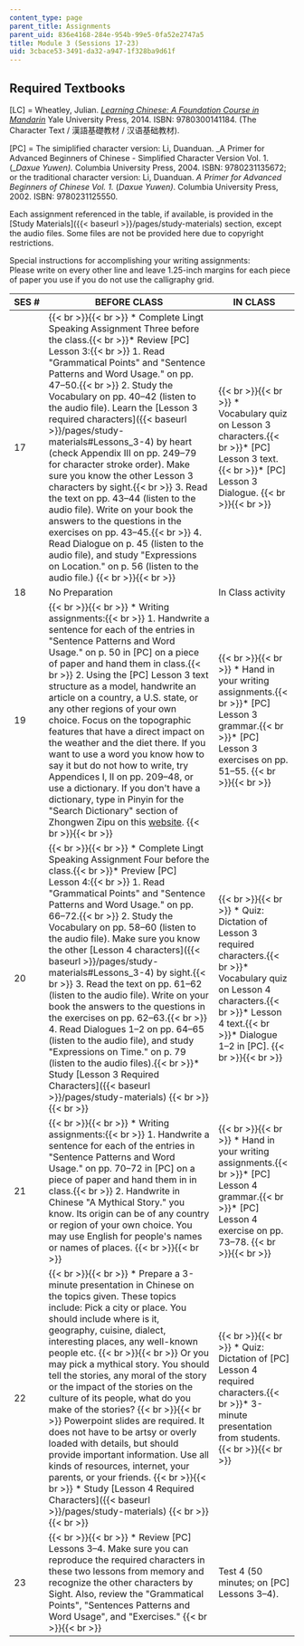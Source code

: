 ```yaml
---
content_type: page
parent_title: Assignments
parent_uid: 836e4168-284e-954b-99e5-0fa52e2747a5
title: Module 3 (Sessions 17-23)
uid: 3cbace53-3491-da32-a947-1f328ba9d61f
---
```


Required Textbooks
------------------

\[LC\] = Wheatley, Julian. [_Learning Chinese: A Foundation Course in Mandarin_](/resources/res-21g-003-learning-chinese-a-foundation-course-in-mandarin-spring-2011) Yale University Press, 2014. ISBN: 9780300141184. (The Character Text / 漢語基礎教材 / 汉语基础教材).

\[PC\] = The simiplified character version: Li, Duanduan. _A Primer for Advanced Beginners of Chinese - Simplified Character Version Vol. 1. (__Daxue Yuwen)._ Columbia University Press, 2004. ISBN: 9780231135672; or the traditional character version: Li, Duanduan. _A Primer for Advanced Beginners of Chinese Vol. 1._ (_Daxue Yuwen)_. Columbia University Press, 2002. ISBN: 9780231125550.

Each assignment referenced in the table, if available, is provided in the [Study Materials]({{< baseurl >}}/pages/study-materials) section, except the audio files. Some files are not be provided here due to copyright restrictions.

Special instructions for accomplishing your writing assignments:  
Please write on every other line and leave 1.25-inch margins for each piece of paper you use if you do not use the calligraphy grid.

| SES # | BEFORE CLASS | IN CLASS |
| --- | --- | --- |
| 17 |  {{< br >}}{{< br >}} *   Complete Lingt Speaking Assignment Three before the class.{{< br >}}*   Review \[PC\] Lesson 3:{{< br >}}    1.  Read "Grammatical Points" and "Sentence Patterns and Word Usage." on pp. 47–50.{{< br >}}    2.  Study the Vocabulary on pp. 40–42 (listen to the audio file). Learn the [Lesson 3 required characters]({{< baseurl >}}/pages/study-materials#Lessons_3-4) by heart (check Appendix III on pp. 249–79 for character stroke order). Make sure you know the other Lesson 3 characters by sight.{{< br >}}    3.  Read the text on pp. 43–44 (listen to the audio file). Write on your book the answers to the questions in the exercises on pp. 43–45.{{< br >}}    4.  Read Dialogue on p. 45 (listen to the audio file), and study "Expressions on Location." on p. 56 (listen to the audio file.) {{< br >}}{{< br >}}  |  {{< br >}}{{< br >}} *   Vocabulary quiz on Lesson 3 characters.{{< br >}}*   \[PC\] Lesson 3 text.{{< br >}}*   \[PC\] Lesson 3 Dialogue. {{< br >}}{{< br >}}  |
| 18 | No Preparation | In Class activity |
| 19 |  {{< br >}}{{< br >}} *   Writing assignments:{{< br >}}    1.  Handwrite a sentence for each of the entries in "Sentence Patterns and Word Usage." on p. 50 in \[PC\] on a piece of paper and hand them in class.{{< br >}}    2.  Using the \[PC\] Lesson 3 text structure as a model, handwrite an article on a country, a U.S. state, or any other regions of your own choice. Focus on the topographic features that have a direct impact on the weather and the diet there. If you want to use a word you know how to say it but do not how to write, try Appendices I, II on pp. 209–48, or use a dictionary. If you don't have a dictionary, type in Pinyin for the "Search Dictionary" section of Zhongwen Zipu on this [website](http://zhongwen.com). {{< br >}}{{< br >}}  |  {{< br >}}{{< br >}} *   Hand in your writing assignments.{{< br >}}*   \[PC\] Lesson 3 grammar.{{< br >}}*   \[PC\] Lesson 3 exercises on pp. 51–55. {{< br >}}{{< br >}}  |
| 20 |  {{< br >}}{{< br >}} *   Complete Lingt Speaking Assignment Four before the class.{{< br >}}*   Preview \[PC\] Lesson 4:{{< br >}}    1.  Read "Grammatical Points" and "Sentence Patterns and Word Usage." on pp. 66–72.{{< br >}}    2.  Study the Vocabulary on pp. 58–60 (listen to the audio file). Make sure you know the other [Lesson 4 characters]({{< baseurl >}}/pages/study-materials#Lessons_3-4) by sight.{{< br >}}    3.  Read the text on pp. 61–62 (listen to the audio file). Write on your book the answers to the questions in the exercises on pp. 62–63.{{< br >}}    4.  Read Dialogues 1–2 on pp. 64–65 (listen to the audio file), and study "Expressions on Time." on p. 79 (listen to the audio files).{{< br >}}*   Study [Lesson 3 Required Characters]({{< baseurl >}}/pages/study-materials) {{< br >}}{{< br >}}  |  {{< br >}}{{< br >}} *   Quiz: Dictation of Lesson 3 required characters.{{< br >}}*   Vocabulary quiz on Lesson 4 characters.{{< br >}}*   Lesson 4 text.{{< br >}}*   Dialogue 1–2 in \[PC\]. {{< br >}}{{< br >}}  |
| 21 |  {{< br >}}{{< br >}} *   Writing assignments:{{< br >}}    1.  Handwrite a sentence for each of the entries in "Sentence Patterns and Word Usage." on pp. 70–72 in \[PC\] on a piece of paper and hand them in in class.{{< br >}}    2.  Handwrite in Chinese "A Mythical Story." you know. Its origin can be of any country or region of your own choice. You may use English for people's names or names of places. {{< br >}}{{< br >}}  |  {{< br >}}{{< br >}} *   Hand in your writing assignments.{{< br >}}*   \[PC\] Lesson 4 grammar.{{< br >}}*   \[PC\] Lesson 4 exercise on pp. 73–78. {{< br >}}{{< br >}}  |
| 22 |  {{< br >}}{{< br >}} *   Prepare a 3-minute presentation in Chinese on the topics given. These topics include: Pick a city or place. You should include where is it, geography, cuisine, dialect, interesting places, any well-known people etc. {{< br >}}{{< br >}} Or you may pick a mythical story. You should tell the stories, any moral of the story or the impact of the stories on the culture of its people, what do you make of the stories? {{< br >}}{{< br >}} Powerpoint slides are required. It does not have to be artsy or overly loaded with details, but should provide important information. Use all kinds of resources, internet, your parents, or your friends. {{< br >}}{{< br >}} *   Study [Lesson 4 Required Characters]({{< baseurl >}}/pages/study-materials) {{< br >}}{{< br >}}  |  {{< br >}}{{< br >}} *   Quiz: Dictation of \[PC\] Lesson 4 required characters.{{< br >}}*   3-minute presentation from students. {{< br >}}{{< br >}}  |
| 23 |  {{< br >}}{{< br >}} *   Review \[PC\] Lessons 3–4. Make sure you can reproduce the required characters in these two lessons from memory and recognize the other characters by Sight. Also, review the "Grammatical Points", "Sentences Patterns and Word Usage", and "Exercises." {{< br >}}{{< br >}}  | Test 4 (50 minutes; on \[PC\] Lessons 3–4).
